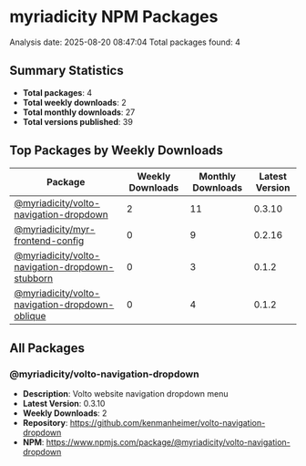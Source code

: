 # myriadicity NPM Packages

Analysis date: 2025-08-20 08:47:04
Total packages found: 4

## Summary Statistics

- **Total packages**: 4
- **Total weekly downloads**: 2
- **Total monthly downloads**: 27
- **Total versions published**: 39

## Top Packages by Weekly Downloads

| Package | Weekly Downloads | Monthly Downloads | Latest Version |
|---------|------------------|-------------------|----------------|
| [@myriadicity/volto-navigation-dropdown](https://www.npmjs.com/package/@myriadicity/volto-navigation-dropdown) | 2 | 11 | 0.3.10 |
| [@myriadicity/myr-frontend-config](https://www.npmjs.com/package/@myriadicity/myr-frontend-config) | 0 | 9 | 0.2.16 |
| [@myriadicity/volto-navigation-dropdown-stubborn](https://www.npmjs.com/package/@myriadicity/volto-navigation-dropdown-stubborn) | 0 | 3 | 0.1.2 |
| [@myriadicity/volto-navigation-dropdown-oblique](https://www.npmjs.com/package/@myriadicity/volto-navigation-dropdown-oblique) | 0 | 4 | 0.1.2 |

## All Packages

### @myriadicity/volto-navigation-dropdown

- **Description**: Volto website navigation dropdown menu
- **Latest Version**: 0.3.10
- **Weekly Downloads**: 2
- **Repository**: https://github.com/kenmanheimer/volto-navigation-dropdown
- **NPM**: https://www.npmjs.com/package/@myriadicity/volto-navigation-dropdown
